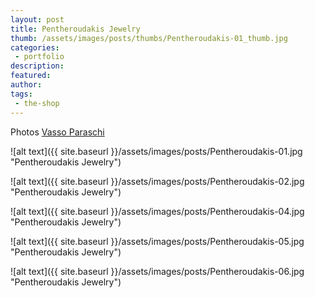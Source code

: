 ```yaml
---
layout: post
title: Pentheroudakis Jewelry
thumb: /assets/images/posts/thumbs/Pentheroudakis-01_thumb.jpg
categories:
 - portfolio
description:
featured:
author: 
tags:
 - the-shop
---
```


<p class="credits">
    <span class="title">Photos</span>
        <span class="contributor"><a href="https://www.instagram.com/vassoparaschi/">Vasso Paraschi</a></span>
</p>

![alt text]({{ site.baseurl }}/assets/images/posts/Pentheroudakis-01.jpg "Pentheroudakis Jewelry")

![alt text]({{ site.baseurl }}/assets/images/posts/Pentheroudakis-02.jpg "Pentheroudakis Jewelry")

![alt text]({{ site.baseurl }}/assets/images/posts/Pentheroudakis-04.jpg "Pentheroudakis Jewelry")

![alt text]({{ site.baseurl }}/assets/images/posts/Pentheroudakis-05.jpg "Pentheroudakis Jewelry")

![alt text]({{ site.baseurl }}/assets/images/posts/Pentheroudakis-06.jpg "Pentheroudakis Jewelry")